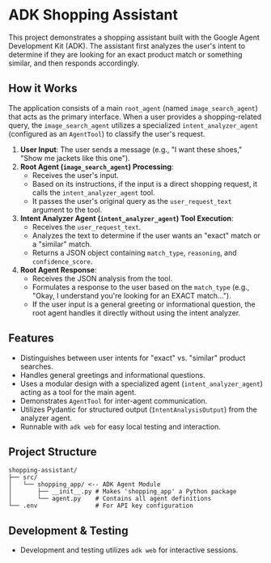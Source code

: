 # ADK Shopping Assistant

This project demonstrates a shopping assistant built with the Google Agent Development Kit (ADK). The assistant first analyzes the user's intent to determine if they are looking for an exact product match or something similar, and then responds accordingly.

## How it Works

The application consists of a main `root_agent` (named `image_search_agent`) that acts as the primary interface.
When a user provides a shopping-related query, the `image_search_agent` utilizes a specialized `intent_analyzer_agent` (configured as an `AgentTool`) to classify the user's request.

1.  **User Input**: The user sends a message (e.g., "I want these shoes," "Show me jackets like this one").
2.  **Root Agent (`image_search_agent`) Processing**:
    *   Receives the user's input.
    *   Based on its instructions, if the input is a direct shopping request, it calls the `intent_analyzer_agent` tool.
    *   It passes the user's original query as the `user_request_text` argument to the tool.
3.  **Intent Analyzer Agent (`intent_analyzer_agent`) Tool Execution**:
    *   Receives the `user_request_text`.
    *   Analyzes the text to determine if the user wants an "exact" match or a "similar" match.
    *   Returns a JSON object containing `match_type`, `reasoning`, and `confidence_score`.
4.  **Root Agent Response**:
    *   Receives the JSON analysis from the tool.
    *   Formulates a response to the user based on the `match_type` (e.g., "Okay, I understand you're looking for an EXACT match...").
    *   If the user input is a general greeting or informational question, the root agent handles it directly without using the intent analyzer.

## Features

*   Distinguishes between user intents for "exact" vs. "similar" product searches.
*   Handles general greetings and informational questions.
*   Uses a modular design with a specialized agent (`intent_analyzer_agent`) acting as a tool for the main agent.
*   Demonstrates `AgentTool` for inter-agent communication.
*   Utilizes Pydantic for structured output (`IntentAnalysisOutput`) from the analyzer agent.
*   Runnable with `adk web` for easy local testing and interaction.

## Project Structure
```
shopping-assistant/
├── src/
│   └── shopping_app/ <-- ADK Agent Module
│       ├── __init__.py # Makes 'shopping_app' a Python package
│       └── agent.py    # Contains all agent definitions
└── .env                # For API key configuration
```

## Development & Testing

*   Development and testing utilizes `adk web` for interactive sessions.
